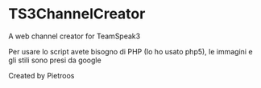 # TS3ChannelCreator
A web channel creator for TeamSpeak3

Per usare lo script avete bisogno di PHP (Io ho usato php5), le immagini e gli stili sono presi da google

Created by Pietroos
